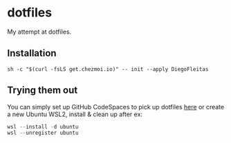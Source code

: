 # dotfiles

My attempt at dotfiles.

## Installation

`sh -c "$(curl -fsLS get.chezmoi.io)" -- init --apply DiegoFleitas`

## Trying them out

You can simply set up GitHub CodeSpaces to pick up dotfiles [here](https://github.com/settings/codespaces)
or create a new Ubuntu WSL2, install & clean up after
ex:

```powershell
wsl --install -d ubuntu
wsl --unregister ubuntu
```
